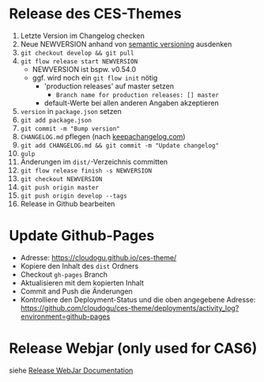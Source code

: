 # Release des CES-Themes

1. Letzte Version im Changelog checken
1. Neue NEWVERSION anhand von [semantic versioning](https://semver.org/) ausdenken
1. `git checkout develop && git pull`
1. `git flow release start NEWVERSION`
   * NEWVERSION ist bspw. v0.54.0
   * ggf. wird noch ein `git flow init` nötig
      * 'production releases' auf master setzen
         * `Branch name for production releases: [] master`
      * default-Werte bei allen anderen Angaben akzeptieren
1. `version` in `package.json` setzen
1. `git add package.json`
1. `git commit -m "Bump version"`
1. `CHANGELOG.md` pflegen (nach [keepachangelog.com](https://keepachangelog.com/en/1.0.0/))
1. `git add CHANGELOG.md && git commit -m "Update changelog"`
1. `gulp`
1. Änderungen im `dist/`-Verzeichnis committen
1. `git flow release finish -s NEWVERSION`
1. `git checkout NEWVERSION`
1. `git push origin master`
1. `git push origin develop --tags`
1. Release in Github bearbeiten

# Update Github-Pages 
- Adresse: https://cloudogu.github.io/ces-theme/
- Kopiere den Inhalt des `dist` Ordners
- Checkout `gh-pages` Branch
- Aktualisieren mit dem kopierten Inhalt
- Commit and Push die Änderungen
- Kontrolliere den Deployment-Status und die oben angegebene Adresse: https://github.com/cloudogu/ces-theme/deployments/activity_log?environment=github-pages 

# Release Webjar (only used for CAS6)
  
  siehe [Release WebJar Documentation](Release_WebJar_de.md) 
